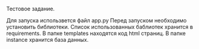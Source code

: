 Тестовое задание. 

Для запуска использвется файл app.py
Перед запуском необходимо установить библиотеки. 
Список использованных баблиотек хранится в requirements.
В папке templates находятся код html страниц.
В папке instance хранится база данных.
